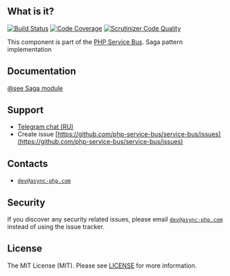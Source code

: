 ## What is it?
[![Build Status](https://travis-ci.org/php-service-bus/sagas.svg?branch=v3.0)](https://travis-ci.org/php-service-bus/sagas)
[![Code Coverage](https://scrutinizer-ci.com/g/php-service-bus/sagas/badges/coverage.png?b=v3.0)](https://scrutinizer-ci.com/g/php-service-bus/sagas/?branch=v3.0)
[![Scrutinizer Code Quality](https://scrutinizer-ci.com/g/php-service-bus/sagas/badges/quality-score.png?b=v3.0)](https://scrutinizer-ci.com/g/php-service-bus/sagas/?branch=v3.0)

This component is part of the [PHP Service Bus](https://github.com/php-service-bus/service-bus). Saga pattern implementation

## Documentation
[@see Saga module](https://github.com/php-service-bus/module-sagas)

## Support
* [Telegram chat (RU)](https://t.me/php_service_bus)
* Create issue [https://github.com/php-service-bus/service-bus/issues](https://github.com/php-service-bus/service-bus/issues)

## Contacts
* [`dev@async-php.com`](mailto:dev@async-php.com)

## Security

If you discover any security related issues, please email [`dev@async-php.com`](mailto:dev@async-php.com) instead of using the issue tracker.

## License

The MIT License (MIT). Please see [LICENSE](LICENSE) for more information.